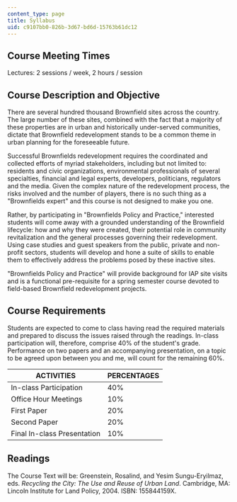 ```yaml
---
content_type: page
title: Syllabus
uid: c9107bb0-826b-3d67-bd6d-15763b61dc12
---
```


Course Meeting Times
--------------------

Lectures: 2 sessions / week, 2 hours / session

Course Description and Objective
--------------------------------

There are several hundred thousand Brownfield sites across the country. The large number of these sites, combined with the fact that a majority of these properties are in urban and historically under-served communities, dictate that Brownfield redevelopment stands to be a common theme in urban planning for the foreseeable future.

Successful Brownfields redevelopment requires the coordinated and collected efforts of myriad stakeholders, including but not limited to: residents and civic organizations, environmental professionals of several specialties, financial and legal experts, developers, politicians, regulators and the media. Given the complex nature of the redevelopment process, the risks involved and the number of players, there is no such thing as a "Brownfields expert" and this course is not designed to make you one.

Rather, by participating in "Brownfields Policy and Practice," interested students will come away with a grounded understanding of the Brownfield lifecycle: how and why they were created, their potential role in community revitalization and the general processes governing their redevelopment. Using case studies and guest speakers from the public, private and non-profit sectors, students will develop and hone a suite of skills to enable them to effectively address the problems posed by these inactive sites.

"Brownfields Policy and Practice" will provide background for IAP site visits and is a functional pre-requisite for a spring semester course devoted to field-based Brownfield redevelopment projects.

Course Requirements
-------------------

Students are expected to come to class having read the required materials and prepared to discuss the issues raised through the readings. In-class participation will, therefore, comprise 40% of the student's grade. Performance on two papers and an accompanying presentation, on a topic to be agreed upon between you and me, will count for the remaining 60%.

| ACTIVITIES | PERCENTAGES |
| --- | --- |
| In-class Participation | 40% |
| Office Hour Meetings | 10% |
| First Paper | 20% |
| Second Paper | 20% |
| Final In-class Presentation | 10% 

Readings
--------

The Course Text will be: Greenstein, Rosalind, and Yesim Sungu-Eryilmaz, eds. _Recycling the City: The Use and Reuse of Urban Land_. Cambridge, MA: Lincoln Institute for Land Policy, 2004. ISBN: 155844159X.
